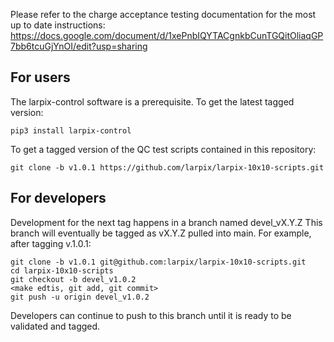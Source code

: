 Please refer to the charge acceptance testing documentation for the most up to date instructions: https://docs.google.com/document/d/1xePnbIQYTACgnkbCunTGQitOliaqGP7bb6tcuGjYnOI/edit?usp=sharing


## For users

The larpix-control software is a prerequisite. To get the latest tagged version:
```
pip3 install larpix-control
```
To get a tagged version of the QC test scripts contained in this repository:
```
git clone -b v1.0.1 https://github.com/larpix/larpix-10x10-scripts.git
```
## For developers

Development for the next tag happens in a branch named devel_vX.Y.Z
This branch will eventually be tagged as vX.Y.Z pulled into main.
For example, after tagging v.1.0.1:
```
git clone -b v1.0.1 git@github.com:larpix/larpix-10x10-scripts.git
cd larpix-10x10-scripts
git checkout -b devel_v1.0.2
<make edtis, git add, git commit>
git push -u origin devel_v1.0.2
```
Developers can continue to push to this branch until it is ready to be validated and tagged.
